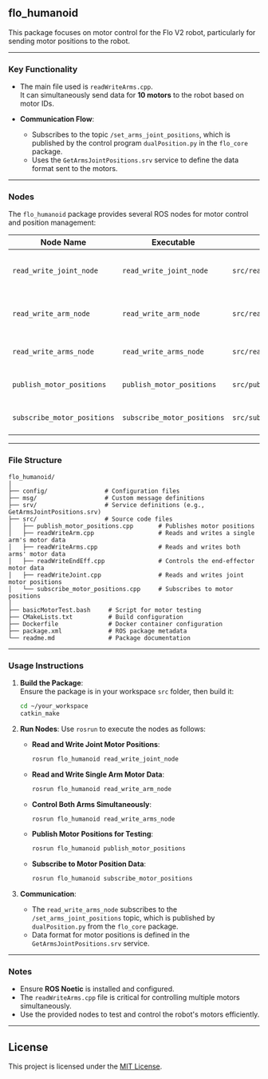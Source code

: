 ## flo_humanoid

This package focuses on motor control for the Flo V2 robot, particularly for sending motor positions to the robot.

---

### Key Functionality

- The main file used is `readWriteArms.cpp`.  
  It can simultaneously send data for **10 motors** to the robot based on motor IDs.

- **Communication Flow**:  
  - Subscribes to the topic `/set_arms_joint_positions`, which is published by the control program `dualPosition.py` in the `flo_core` package.  
  - Uses the `GetArmsJointPositions.srv` service to define the data format sent to the motors.

---

### Nodes

The `flo_humanoid` package provides several ROS nodes for motor control and position management:

| **Node Name**                | **Executable**           | **File**                         | **Description**                          |
|------------------------------|--------------------------|----------------------------------|------------------------------------------|
| `read_write_joint_node`      | `read_write_joint_node`  | `src/readWriteJoint.cpp`         | Reads and writes joint motor positions.  |
| `read_write_arm_node`        | `read_write_arm_node`    | `src/readWriteArm.cpp`           | Reads and writes single arm motor data.  |
| `read_write_arms_node`       | `read_write_arms_node`   | `src/readWriteArms.cpp`          | Controls both arms simultaneously.       |
| `publish_motor_positions`    | `publish_motor_positions`| `src/publish_motor_positions.cpp`| Publishes motor positions for testing.   |
| `subscribe_motor_positions`  | `subscribe_motor_positions`| `src/subscribe_motor_positions.cpp` | Subscribes to motor position data.       |

---

### File Structure

```plaintext
flo_humanoid/
│
├── config/                # Configuration files
├── msg/                   # Custom message definitions
├── srv/                   # Service definitions (e.g., GetArmsJointPositions.srv)
├── src/                   # Source code files
│   ├── publish_motor_positions.cpp       # Publishes motor positions
│   ├── readWriteArm.cpp                  # Reads and writes a single arm's motor data
│   ├── readWriteArms.cpp                 # Reads and writes both arms' motor data
│   ├── readWriteEndEff.cpp               # Controls the end-effector motor data
│   ├── readWriteJoint.cpp                # Reads and writes joint motor positions
│   └── subscribe_motor_positions.cpp     # Subscribes to motor positions
│
├── basicMotorTest.bash     # Script for motor testing
├── CMakeLists.txt          # Build configuration
├── Dockerfile              # Docker container configuration
├── package.xml             # ROS package metadata
└── readme.md               # Package documentation
```

---

### Usage Instructions

1. **Build the Package**:  
   Ensure the package is in your workspace `src` folder, then build it:
   ```bash
   cd ~/your_workspace
   catkin_make
   ```

2. **Run Nodes**: Use `rosrun` to execute the nodes as follows:

   - **Read and Write Joint Motor Positions**:
     ```bash
     rosrun flo_humanoid read_write_joint_node
     ```
   - **Read and Write Single Arm Motor Data**:
     ```bash
     rosrun flo_humanoid read_write_arm_node
     ```
   - **Control Both Arms Simultaneously**:
     ```bash
     rosrun flo_humanoid read_write_arms_node
     ```
   - **Publish Motor Positions for Testing**:
     ```bash
     rosrun flo_humanoid publish_motor_positions
     ```
   - **Subscribe to Motor Position Data**:
     ```bash
     rosrun flo_humanoid subscribe_motor_positions
     ```

3. **Communication**:  
   - The `read_write_arms_node` subscribes to the `/set_arms_joint_positions` topic, which is published by `dualPosition.py` from the `flo_core` package.  
   - Data format for motor positions is defined in the `GetArmsJointPositions.srv` service.

---

### Notes

- Ensure **ROS Noetic** is installed and configured.  
- The `readWriteArms.cpp` file is critical for controlling multiple motors simultaneously.  
- Use the provided nodes to test and control the robot's motors efficiently.

---

## License

This project is licensed under the [MIT License](LICENSE).
